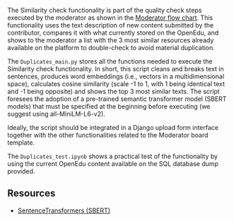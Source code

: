 The Similarity check functionality is part of the quality check steps executed by the moderator as shown in the [Moderator flow chart](). This functionality uses the text description of new content submitted by the contributor, compares it with what currently stored on the OpenEdu, and shows to the moderator a list with the 3 most similar resources already available on the platform to double-check to avoid material duplication.

The `Duplicates_main.py` stores all the functions needed to execute the Similarity check functionality. In short, this script cleans and breaks text in sentences, produces word embeddings (i.e., vectors in a multidimensional space), calculates cosine similarity (scale -1 to 1, with 1 being identical text and -1 being opposite) and shows the top 3 most similar texts. The script foresees the adoption of a pre-trained semantic transformer model (SBERT models) that must be specified at the beginning before executing (we suggest using all-MiniLM-L6-v2).

Ideally, the script should be integrated in a Django upload form interface together with the other functionalities related to the Moderator board template.

The `Duplicates_test.ipynb` shows a practical test of the functionality by using the current OpenEdu content available on the SQL database dump provided.

## Resources
- [SentenceTransformers (SBERT)](https://www.sbert.net/index.html#)
